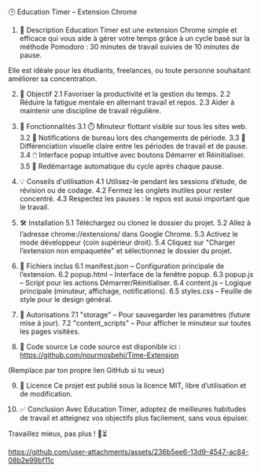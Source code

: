 🕒 Education Timer – Extension Chrome
1. 📌 Description
Education Timer est une extension Chrome simple et efficace qui vous aide à gérer votre temps grâce à un cycle basé sur la méthode Pomodoro : 30 minutes de travail suivies de 10 minutes de pause.

Elle est idéale pour les étudiants, freelances, ou toute personne souhaitant améliorer sa concentration.

2. 🎯 Objectif
2.1 Favoriser la productivité et la gestion du temps.
2.2 Réduire la fatigue mentale en alternant travail et repos.
2.3 Aider à maintenir une discipline de travail régulière.

3. 🚀 Fonctionnalités
3.1 ⏱️ Minuteur flottant visible sur tous les sites web.
3.2 🔔 Notifications de bureau lors des changements de période.
3.3 🎨 Différenciation visuelle claire entre les périodes de travail et de pause.
3.4 🖱️ Interface popup intuitive avec boutons Démarrer et Réinitialiser.
3.5 🔄 Redémarrage automatique du cycle après chaque pause.

4. 💡 Conseils d'utilisation
4.1 Utilisez-le pendant les sessions d’étude, de révision ou de codage.
4.2 Fermez les onglets inutiles pour rester concentré.
4.3 Respectez les pauses : le repos est aussi important que le travail.

5. 🛠️ Installation
5.1 Téléchargez ou clonez le dossier du projet.
5.2 Allez à l’adresse chrome://extensions/ dans Google Chrome.
5.3 Activez le mode développeur (coin supérieur droit).
5.4 Cliquez sur "Charger l’extension non empaquetée" et sélectionnez le dossier du projet.

6. 🧾 Fichiers inclus
6.1 manifest.json – Configuration principale de l’extension.
6.2 popup.html – Interface de la fenêtre popup.
6.3 popup.js – Script pour les actions Démarrer/Réinitialiser.
6.4 content.js – Logique principale (minuteur, affichage, notifications).
6.5 styles.css – Feuille de style pour le design général.

7. 🔐 Autorisations
7.1 "storage" – Pour sauvegarder les paramètres (future mise à jour).
7.2 "content_scripts" – Pour afficher le minuteur sur toutes les pages visitées.

8. 🔗 Code source
Le code source est disponible ici :
https://github.com/nourmosbehi/Time-Extension

(Remplace par ton propre lien GitHub si tu veux)

9. 📝 Licence
Ce projet est publié sous la licence MIT, libre d’utilisation et de modification.

10. ✅ Conclusion
Avec Education Timer, adoptez de meilleures habitudes de travail et atteignez vos objectifs plus facilement, sans vous épuiser.

Travaillez mieux, pas plus ! 🧠⏳



https://github.com/user-attachments/assets/236b5ee6-13d9-4547-ac84-08b2e99bf11c

